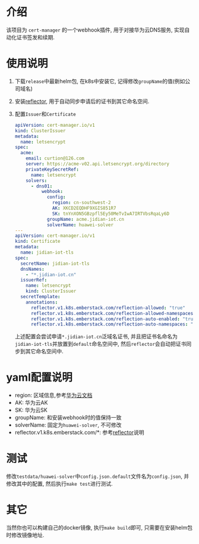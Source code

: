 # 介绍

该项目为 `cert-manager` 的一个webhook插件, 用于对接华为云DNS服务, 实现自动化证书签发和续期.

# 使用说明

1. 下载`release`中最新helm包, 在k8s中安装它, 记得修改`groupName`的值(例如公司域名)
2. 安装[reflector](https://github.com/EmberStack/kubernetes-reflector), 用于自动同步申请后的证书到其它命名空间.
3. 配置`Issuer`和`Certificate`

   ```yaml
   apiVersion: cert-manager.io/v1
   kind: ClusterIssuer
   metadata:
     name: letsencrypt
   spec:
     acme:
       email: curtion@126.com
       server: https://acme-v02.api.letsencrypt.org/directory
       privateKeySecretRef:
         name: letsencrypt
       solvers:
         - dns01:
             webhook:
               config:
                 region: cn-southwest-2
                 AK: XKCD2EQDHF9XGIS851R7
                 SK: tnYnXON5GBzpfl5Ey50MeTvIwA7IRTVbsRqaLy6D
               groupName: acme.jidian-iot.cn
               solverName: huawei-solver
   ---
   apiVersion: cert-manager.io/v1
   kind: Certificate
   metadata:
     name: jidian-iot-tls
   spec:
     secretName: jidian-iot-tls
     dnsNames:
       - "*.jidian-iot.cn"
     issuerRef:
       name: letsencrypt
       kind: ClusterIssuer
     secretTemplate:
       annotations:
         reflector.v1.k8s.emberstack.com/reflection-allowed: "true"
         reflector.v1.k8s.emberstack.com/reflection-allowed-namespaces: ""
         reflector.v1.k8s.emberstack.com/reflection-auto-enabled: "true"
         reflector.v1.k8s.emberstack.com/reflection-auto-namespaces: ""
   
   ```

   上述配置会尝试申请`*.jidian-iot.cn`泛域名证书, 并且把证书名命名为`jidian-iot-tls`并放置到`default`命名空间中, 然后`reflector`会自动把证书同步到其它命名空间中.

# yaml配置说明

- region: 区域信息,参考[华为云文档](https://developer.huaweicloud.com/endpoint?DNS)
- AK: 华为云AK
- SK: 华为云SK
- groupName: 和安装webhook时的值保持一致
- solverName: 固定为`huawei-solver`, 不可修改
- reflector.v1.k8s.emberstack.com/*: 参考[reflector](https://github.com/EmberStack/kubernetes-reflector)说明

# 测试

修改`testdata/huawei-solver`中`config.json.default`文件名为`config.json`, 并修改其中的配置, 然后执行`make test`进行测试.

# 其它

当然你也可以构建自己的docker镜像, 执行`make build`即可, 只需要在安装helm包时修改镜像地址.